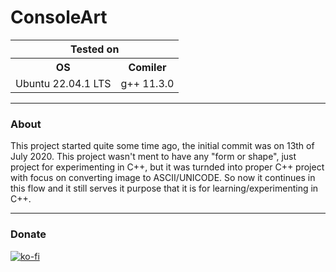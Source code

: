 # ConsoleArt
<table>
  <tr>
    <th colspan="2">Tested on</th>
  </tr>
  <tr>
    <th>OS</th>
    <th>Comiler</th>
  </tr>
  <tr>
    <td>Ubuntu 22.04.1 LTS</td>
    <td>g++ 11.3.0</td>
  </tr>
</table>
<hr>

### About
This project started quite some time ago, the initial commit was on 13th of July 2020. This project wasn't ment to have any "form or shape", just project for experimenting in C++, but it was turnded into proper C++ project with focus on converting image to ASCII/UNICODE. So now it continues in this flow and it still serves it purpose that it is for learning/experimenting in C++.
<hr>

### Donate
[![ko-fi](https://ko-fi.com/img/githubbutton_sm.svg)](https://ko-fi.com/P5P11WTFL)
